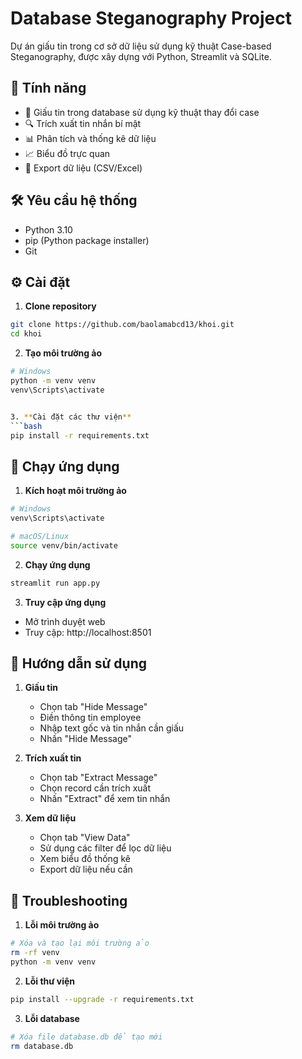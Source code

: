 # Database Steganography Project

Dự án giấu tin trong cơ sở dữ liệu sử dụng kỹ thuật Case-based Steganography, được xây dựng với Python, Streamlit và SQLite.

## 🚀 Tính năng

- 💫 Giấu tin trong database sử dụng kỹ thuật thay đổi case
- 🔍 Trích xuất tin nhắn bí mật
- 📊 Phân tích và thống kê dữ liệu
- 📈 Biểu đồ trực quan
- 💾 Export dữ liệu (CSV/Excel)

## 🛠 Yêu cầu hệ thống

- Python 3.10
- pip (Python package installer)
- Git

## ⚙️ Cài đặt

1. **Clone repository**

```bash
git clone https://github.com/baolamabcd13/khoi.git
cd khoi
```

2. **Tạo môi trường ảo**

````bash
# Windows
python -m venv venv
venv\Scripts\activate


3. **Cài đặt các thư viện**
```bash
pip install -r requirements.txt
````

## 🚀 Chạy ứng dụng

1. **Kích hoạt môi trường ảo**

```bash
# Windows
venv\Scripts\activate

# macOS/Linux
source venv/bin/activate
```

2. **Chạy ứng dụng**

```bash
streamlit run app.py
```

3. **Truy cập ứng dụng**

- Mở trình duyệt web
- Truy cập: http://localhost:8501

## 📝 Hướng dẫn sử dụng

1. **Giấu tin**

   - Chọn tab "Hide Message"
   - Điền thông tin employee
   - Nhập text gốc và tin nhắn cần giấu
   - Nhấn "Hide Message"

2. **Trích xuất tin**

   - Chọn tab "Extract Message"
   - Chọn record cần trích xuất
   - Nhấn "Extract" để xem tin nhắn

3. **Xem dữ liệu**
   - Chọn tab "View Data"
   - Sử dụng các filter để lọc dữ liệu
   - Xem biểu đồ thống kê
   - Export dữ liệu nếu cần

## 🔧 Troubleshooting

1. **Lỗi môi trường ảo**

```bash
# Xóa và tạo lại môi trường ảo
rm -rf venv
python -m venv venv
```

2. **Lỗi thư viện**

```bash
pip install --upgrade -r requirements.txt
```

3. **Lỗi database**

```bash
# Xóa file database.db để tạo mới
rm database.db
```
